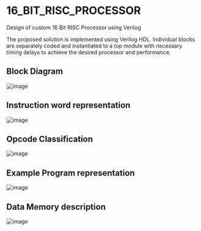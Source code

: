 # 16_BIT_RISC_PROCESSOR
Design of custom 16 Bit RISC Processor using Verilog

The proposed solution is implemented using Verilog HDL. Individual blocks are separately coded and instantiated to a top module with necessary timing delays to achieve the desired processor and performance.

## Block Diagram

![image](https://user-images.githubusercontent.com/76458920/112306628-0463e180-8cc6-11eb-9124-aea6d821ffff.png)


## Instruction word representation

![image](https://user-images.githubusercontent.com/76458920/112306701-1776b180-8cc6-11eb-86be-41642bfdcf79.png)

## Opcode Classification

![image](https://user-images.githubusercontent.com/76458920/112306993-6de3f000-8cc6-11eb-901c-a3a915187b15.png)

## Example Program representation

![image](https://user-images.githubusercontent.com/76458920/112307149-97048080-8cc6-11eb-828f-026f3e7b07fa.png)

## Data Memory description

![image](https://user-images.githubusercontent.com/76458920/112307253-bac7c680-8cc6-11eb-833e-31abbe1c4467.png)
